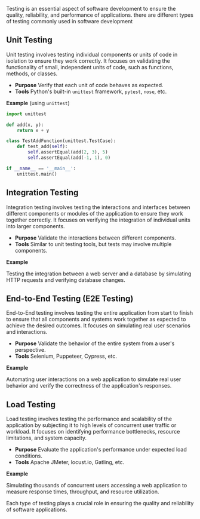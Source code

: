 Testing is an essential aspect of software development to ensure the quality, reliability, and performance of applications. there are different types of testing commonly used in software development

## Unit Testing
Unit testing involves testing individual components or units of code in isolation to ensure they work correctly. It focuses on validating the functionality of small, independent units of code, such as functions, methods, or classes.

- **Purpose** Verify that each unit of code behaves as expected.
- **Tools** Python's built-in `unittest` framework, `pytest`, `nose`, etc.

**Example** (using `unittest`)
  ```python
  import unittest

  def add(x, y):
      return x + y

  class TestAddFunction(unittest.TestCase):
      def test_add(self):
          self.assertEqual(add(2, 3), 5)
          self.assertEqual(add(-1, 1), 0)

  if __name__ == '__main__':
      unittest.main()
  ```

## Integration Testing
Integration testing involves testing the interactions and interfaces between different components or modules of the application to ensure they work together correctly. It focuses on verifying the integration of individual units into larger components.

- **Purpose** Validate the interactions between different components.
- **Tools** Similar to unit testing tools, but tests may involve multiple components.

**Example** 

Testing the integration between a web server and a database by simulating HTTP requests and verifying database changes.

## End-to-End Testing (E2E Testing)
End-to-End testing involves testing the entire application from start to finish to ensure that all components and systems work together as expected to achieve the desired outcomes. It focuses on simulating real user scenarios and interactions.

- **Purpose** Validate the behavior of the entire system from a user's perspective.
- **Tools** Selenium, Puppeteer, Cypress, etc.

**Example**

Automating user interactions on a web application to simulate real user behavior and verify the correctness of the application's responses.

## Load Testing
Load testing involves testing the performance and scalability of the application by subjecting it to high levels of concurrent user traffic or workload. It focuses on identifying performance bottlenecks, resource limitations, and system capacity.

- **Purpose** Evaluate the application's performance under expected load conditions.
- **Tools** Apache JMeter, locust.io, Gatling, etc.

**Example** 

Simulating thousands of concurrent users accessing a web application to measure response times, throughput, and resource utilization.

Each type of testing plays a crucial role in ensuring the quality and reliability of software applications.